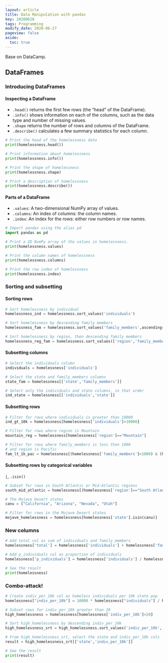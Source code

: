 ```yaml
---
layout: article
title: Data Manipulation with pandas
key: 20200628
tags: Programming
modify_date: 2020-06-27
pageview: false
aside:
  toc: true
---
```


Base on DataCamp.

<!--more-->

## DataFrames

### Introducing DataFrames

#### Inspecting a DataFrame

- `.head()` returns the first few rows (the “head” of the DataFrame).
- `.info()` shows information on each of the columns, such as the data type and number of missing values.
- `.shape` returns the number of rows and columns of the DataFrame.
- `.describe()` calculates a few summary statistics for each column.

```py
# Print the head of the homelessness data
print(homelessness.head())

# Print information about homelessness
print(homelessness.info())

# Print the shape of homelessness
print(homelessness.shape)

# Print a description of homelessness
print(homelessness.describe())
```

#### Parts of a DataFrame

- `.values`: A two-dimensional NumPy array of values.
- `.columns`: An index of columns: the column names.
- `.index`: An index for the rows: either row numbers or row names.

```py
# Import pandas using the alias pd
import pandas as pd

# Print a 2D NumPy array of the values in homelessness.
print(homelessness.values)

# Print the column names of homelessness
print(homelessness.columns)

# Print the row index of homelessness
print(homelessness.index)
```

### Sorting and subsetting

#### Sorting rows

```py
# Sort homelessness by individual
homelessness_ind = homelessness.sort_values('individuals')

# Sort homelessness by descending family members
homelessness_fam = homelessness.sort_values('family_members',ascending=False)

# Sort homelessness by region, then descending family members
homelessness_reg_fam = homelessness.sort_values(['region','family_members'], ascending = [True, False])
```

#### Subsetting columns

```py
# Select the individuals column
individuals = homelessness['individuals']

# Select the state and family_members columns
state_fam = homelessness[['state','family_members']]

# Select only the individuals and state columns, in that order
ind_state = homelessness[['individuals','state']]
```

#### Subsetting rows

```py
# Filter for rows where individuals is greater than 10000
ind_gt_10k = homelessness[homelessness['individuals']>10000]

# Filter for rows where region is Mountain
mountain_reg = homelessness[homelessness['region']=="Mountain"]

# Filter for rows where family_members is less than 1000 
# and region is Pacific
fam_lt_1k_pac = homelessness[(homelessness['family_members']<1000) & (homelessness['region']=="Pacific")]
```

#### Subsetting rows by categorical variables

`|`, `.isin()`

```py
# Subset for rows in South Atlantic or Mid-Atlantic regions
south_mid_atlantic = homelessness[(homelessness['region']=="South Atlantic") | (homelessness['region']=="Mid-Atlantic")]

# The Mojave Desert states
canu = ["California", "Arizona", "Nevada", "Utah"]

# Filter for rows in the Mojave Desert states
mojave_homelessness = homelessness[homelessness['state'].isin(canu)]
```

### New columns

```py
# Add total col as sum of individuals and family_members
homelessness['total'] = homelessness['individuals'] + homelessness['family_members']

# Add p_individuals col as proportion of individuals
homelessness['p_individuals'] = homelessness['individuals'] / homelessness['total']

# See the result
print(homelessness)
```

### Combo-attack!

```py
# Create indiv_per_10k col as homeless individuals per 10k state pop
homelessness["indiv_per_10k"] = 10000 * homelessness["individuals"] / homelessness["state_pop"]

# Subset rows for indiv_per_10k greater than 20
high_homelessness = homelessness[homelessness['indiv_per_10k']>20]

# Sort high_homelessness by descending indiv_per_10k
high_homelessness_srt = high_homelessness.sort_values('indiv_per_10k', ascending=False)

# From high_homelessness_srt, select the state and indiv_per_10k cols
result = high_homelessness_srt[['state','indiv_per_10k']]

# See the result
print(result)
```